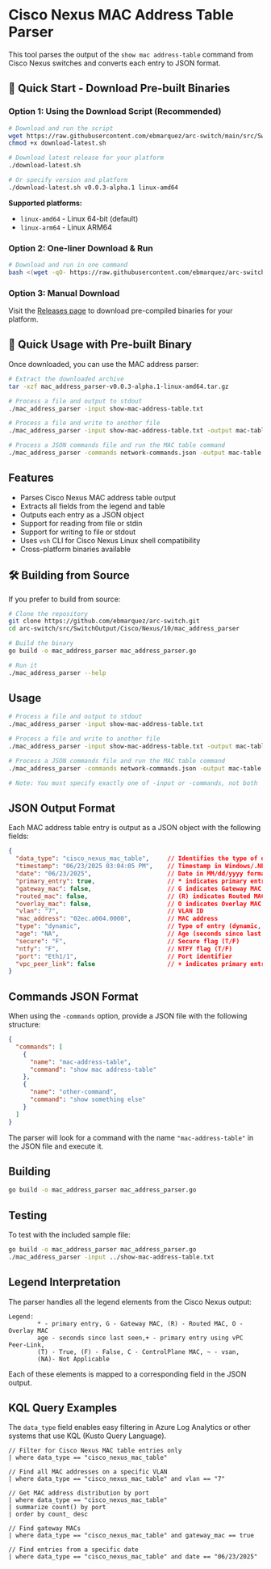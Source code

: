 # Cisco Nexus MAC Address Table Parser

This tool parses the output of the `show mac address-table` command from Cisco Nexus switches and converts each entry to JSON format.

## 🚀 Quick Start - Download Pre-built Binaries

### Option 1: Using the Download Script (Recommended)

```bash
# Download and run the script
wget https://raw.githubusercontent.com/ebmarquez/arc-switch/main/src/SwitchOutput/Cisco/Nexus/10/mac_address_parser/download-latest.sh
chmod +x download-latest.sh

# Download latest release for your platform
./download-latest.sh

# Or specify version and platform
./download-latest.sh v0.0.3-alpha.1 linux-amd64
```

**Supported platforms:**

- `linux-amd64` - Linux 64-bit (default)
- `linux-arm64` - Linux ARM64


### Option 2: One-liner Download & Run

```bash
# Download and run in one command
bash <(wget -qO- https://raw.githubusercontent.com/ebmarquez/arc-switch/main/src/SwitchOutput/Cisco/Nexus/10/mac_address_parser/download-latest.sh)
```

### Option 3: Manual Download

Visit the [Releases page](https://github.com/ebmarquez/arc-switch/releases) to download pre-compiled binaries for your platform.

## 🔧 Quick Usage with Pre-built Binary

Once downloaded, you can use the MAC address parser:

```bash
# Extract the downloaded archive
tar -xzf mac_address_parser-v0.0.3-alpha.1-linux-amd64.tar.gz

# Process a file and output to stdout
./mac_address_parser -input show-mac-address-table.txt

# Process a file and write to another file
./mac_address_parser -input show-mac-address-table.txt -output mac-table.json

# Process a JSON commands file and run the MAC table command
./mac_address_parser -commands network-commands.json -output mac-table.json
```

## Features

- Parses Cisco Nexus MAC address table output
- Extracts all fields from the legend and table
- Outputs each entry as a JSON object
- Support for reading from file or stdin
- Support for writing to file or stdout
- Uses `vsh` CLI for Cisco Nexus Linux shell compatibility
- Cross-platform binaries available

## 🛠️ Building from Source

If you prefer to build from source:

```bash
# Clone the repository
git clone https://github.com/ebmarquez/arc-switch.git
cd arc-switch/src/SwitchOutput/Cisco/Nexus/10/mac_address_parser

# Build the binary
go build -o mac_address_parser mac_address_parser.go

# Run it
./mac_address_parser --help
```

## Usage

```bash
# Process a file and output to stdout
./mac_address_parser -input show-mac-address-table.txt

# Process a file and write to another file
./mac_address_parser -input show-mac-address-table.txt -output mac-table.json

# Process a JSON commands file and run the MAC table command
./mac_address_parser -commands network-commands.json -output mac-table.json

# Note: You must specify exactly one of -input or -commands, not both
```

## JSON Output Format

Each MAC address table entry is output as a JSON object with the following fields:

```json
{
  "data_type": "cisco_nexus_mac_table",     // Identifies the type of data for KQL queries
  "timestamp": "06/23/2025 03:04:05 PM",    // Timestamp in Windows/.NET format
  "date": "06/23/2025",                     // Date in MM/dd/yyyy format
  "primary_entry": true,                    // * indicates primary entry
  "gateway_mac": false,                     // G indicates Gateway MAC
  "routed_mac": false,                      // (R) indicates Routed MAC
  "overlay_mac": false,                     // O indicates Overlay MAC
  "vlan": "7",                              // VLAN ID
  "mac_address": "02ec.a004.0000",          // MAC address
  "type": "dynamic",                        // Type of entry (dynamic, static, etc.)
  "age": "NA",                              // Age (seconds since last seen)
  "secure": "F",                            // Secure flag (T/F)
  "ntfy": "F",                              // NTFY flag (T/F)
  "port": "Eth1/1",                         // Port identifier
  "vpc_peer_link": false                    // + indicates primary entry using vPC Peer-Link
}
```

## Commands JSON Format

When using the `-commands` option, provide a JSON file with the following structure:

```json
{
  "commands": [
    {
      "name": "mac-address-table",
      "command": "show mac address-table"
    },
    {
      "name": "other-command",
      "command": "show something else"
    }
  ]
}
```

The parser will look for a command with the name `"mac-address-table"` in the JSON file and execute it.

## Building

```bash
go build -o mac_address_parser mac_address_parser.go
```

## Testing

To test with the included sample file:

```bash
go build -o mac_address_parser mac_address_parser.go
./mac_address_parser -input ../show-mac-address-table.txt
```

## Legend Interpretation

The parser handles all the legend elements from the Cisco Nexus output:

```plaintext
Legend: 
        * - primary entry, G - Gateway MAC, (R) - Routed MAC, O - Overlay MAC
        age - seconds since last seen,+ - primary entry using vPC Peer-Link,
        (T) - True, (F) - False, C - ControlPlane MAC, ~ - vsan,
        (NA)- Not Applicable
```

Each of these elements is mapped to a corresponding field in the JSON output.

## KQL Query Examples

The `data_type` field enables easy filtering in Azure Log Analytics or other systems that use KQL (Kusto Query Language).

```kql
// Filter for Cisco Nexus MAC table entries only
| where data_type == "cisco_nexus_mac_table"

// Find all MAC addresses on a specific VLAN
| where data_type == "cisco_nexus_mac_table" and vlan == "7"

// Get MAC address distribution by port
| where data_type == "cisco_nexus_mac_table"
| summarize count() by port
| order by count_ desc

// Find gateway MACs
| where data_type == "cisco_nexus_mac_table" and gateway_mac == true

// Find entries from a specific date
| where data_type == "cisco_nexus_mac_table" and date == "06/23/2025"
```
